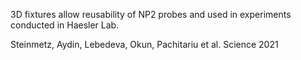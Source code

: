 3D fixtures allow reusability of NP2 probes and used in experiments conducted in Haesler Lab.

Steinmetz, Aydin, Lebedeva, Okun, Pachitariu et al. Science 2021
